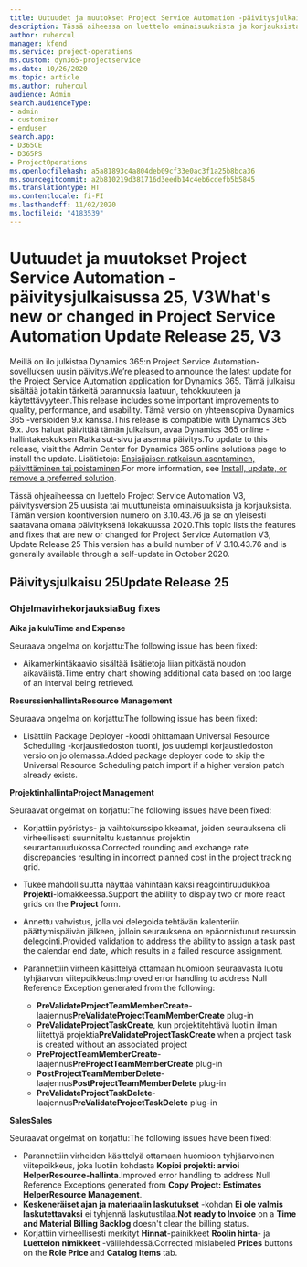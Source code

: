 ```yaml
---
title: Uutuudet ja muutokset Project Service Automation -päivitysjulkaisussa 25, V3
description: Tässä aiheessa on luettelo ominaisuuksista ja korjauksista, jotka ovat käytettävissä Project Service Automation -päivitysjulkaisussa 25, V3.
author: ruhercul
manager: kfend
ms.service: project-operations
ms.custom: dyn365-projectservice
ms.date: 10/26/2020
ms.topic: article
ms.author: ruhercul
audience: Admin
search.audienceType:
- admin
- customizer
- enduser
search.app:
- D365CE
- D365PS
- ProjectOperations
ms.openlocfilehash: a5a81893c4a804deb09cf33e0ac3f1a25b8bca36
ms.sourcegitcommit: a2b810219d381716d3eedb14c4eb6cdefb5b5845
ms.translationtype: HT
ms.contentlocale: fi-FI
ms.lasthandoff: 11/02/2020
ms.locfileid: "4183539"
---
```

# <a name="whats-new-or-changed-in-project-service-automation-update-release-25-v3"></a><span data-ttu-id="21eac-103">Uutuudet ja muutokset Project Service Automation -päivitysjulkaisussa 25, V3</span><span class="sxs-lookup"><span data-stu-id="21eac-103">What's new or changed in Project Service Automation Update Release 25, V3</span></span>

<span data-ttu-id="21eac-104">Meillä on ilo julkistaa Dynamics 365:n Project Service Automation-sovelluksen uusin päivitys.</span><span class="sxs-lookup"><span data-stu-id="21eac-104">We’re pleased to announce the latest update for the Project Service Automation application for Dynamics 365.</span></span> <span data-ttu-id="21eac-105">Tämä julkaisu sisältää joitakin tärkeitä parannuksia laatuun, tehokkuuteen ja käytettävyyteen.</span><span class="sxs-lookup"><span data-stu-id="21eac-105">This release includes some important improvements to quality, performance, and usability.</span></span> <span data-ttu-id="21eac-106">Tämä versio on yhteensopiva Dynamics 365 -versioiden 9.x kanssa.</span><span class="sxs-lookup"><span data-stu-id="21eac-106">This release is compatible with Dynamics 365 9.x.</span></span> <span data-ttu-id="21eac-107">Jos haluat päivittää tämän julkaisun, avaa Dynamics 365 online -hallintakeskuksen Ratkaisut-sivu ja asenna päivitys.</span><span class="sxs-lookup"><span data-stu-id="21eac-107">To update to this release, visit the Admin Center for Dynamics 365 online solutions page to install the update.</span></span> <span data-ttu-id="21eac-108">Lisätietoja: [Ensisijaisen ratkaisun asentaminen, päivittäminen tai poistaminen](https://docs.microsoft.com/power-platform/admin/install-remove-preferred-solution).</span><span class="sxs-lookup"><span data-stu-id="21eac-108">For more information, see [Install, update, or remove a preferred solution](https://docs.microsoft.com/power-platform/admin/install-remove-preferred-solution).</span></span>

<span data-ttu-id="21eac-109">Tässä ohjeaiheessa on luettelo Project Service Automation V3, päivitysversion 25 uusista tai muuttuneista ominaisuuksista ja korjauksista. Tämän version koontiversion numero on 3.10.43.76 ja se on yleisesti saatavana omana päivityksenä lokakuussa 2020.</span><span class="sxs-lookup"><span data-stu-id="21eac-109">This topic lists the features and fixes that are new or changed for Project Service Automation V3, Update Release 25 This version has a build number of V 3.10.43.76 and is generally available through a self-update in October 2020.</span></span>

## <a name="update-release-25"></a><span data-ttu-id="21eac-110">Päivitysjulkaisu 25</span><span class="sxs-lookup"><span data-stu-id="21eac-110">Update Release 25</span></span>

### <a name="bug-fixes"></a><span data-ttu-id="21eac-111">Ohjelmavirhekorjauksia</span><span class="sxs-lookup"><span data-stu-id="21eac-111">Bug fixes</span></span>

<span data-ttu-id="21eac-112">**Aika ja kulu**</span><span class="sxs-lookup"><span data-stu-id="21eac-112">**Time and Expense**</span></span>

<span data-ttu-id="21eac-113">Seuraava ongelma on korjattu:</span><span class="sxs-lookup"><span data-stu-id="21eac-113">The following issue has been fixed:</span></span>

- <span data-ttu-id="21eac-114">Aikamerkintäkaavio sisältää lisätietoja liian pitkästä noudon aikavälistä.</span><span class="sxs-lookup"><span data-stu-id="21eac-114">Time entry chart showing additional data based on too large of an interval being retrieved.</span></span>

<span data-ttu-id="21eac-115">**Resurssienhallinta**</span><span class="sxs-lookup"><span data-stu-id="21eac-115">**Resource Management**</span></span>

<span data-ttu-id="21eac-116">Seuraava ongelma on korjattu:</span><span class="sxs-lookup"><span data-stu-id="21eac-116">The following issue has been fixed:</span></span>

- <span data-ttu-id="21eac-117">Lisättiin Package Deployer -koodi ohittamaan Universal Resource Scheduling -korjaustiedoston tuonti, jos uudempi korjaustiedoston versio on jo olemassa.</span><span class="sxs-lookup"><span data-stu-id="21eac-117">Added package deployer code to skip the Universal Resource Scheduling patch import if a higher version patch already exists.</span></span>

<span data-ttu-id="21eac-118">**Projektinhallinta**</span><span class="sxs-lookup"><span data-stu-id="21eac-118">**Project Management**</span></span>

<span data-ttu-id="21eac-119">Seuraavat ongelmat on korjattu:</span><span class="sxs-lookup"><span data-stu-id="21eac-119">The following issues have been fixed:</span></span>

- <span data-ttu-id="21eac-120">Korjattiin pyöristys- ja vaihtokurssipoikkeamat, joiden seurauksena oli virheellisesti suunniteltu kustannus projektin seurantaruudukossa.</span><span class="sxs-lookup"><span data-stu-id="21eac-120">Corrected rounding and exchange rate discrepancies resulting in incorrect planned cost in the project tracking grid.</span></span>
- <span data-ttu-id="21eac-121">Tukee mahdollisuutta näyttää vähintään kaksi reagointiruudukkoa **Projekti**-lomakkeessa.</span><span class="sxs-lookup"><span data-stu-id="21eac-121">Support the ability to display two or more react grids on the **Project** form.</span></span>
- <span data-ttu-id="21eac-122">Annettu vahvistus, jolla voi delegoida tehtävän kalenteriin päättymispäivän jälkeen, jolloin seurauksena on epäonnistunut resurssin delegointi.</span><span class="sxs-lookup"><span data-stu-id="21eac-122">Provided validation to address the ability to assign a task past the calendar end date, which results in a failed resource assignment.</span></span>
- <span data-ttu-id="21eac-123">Parannettiin virheen käsittelyä ottamaan huomioon seuraavasta luotu tyhjäarvon viitepoikkeus:</span><span class="sxs-lookup"><span data-stu-id="21eac-123">Improved error handling to address Null Reference Exception generated from the following:</span></span>

    - <span data-ttu-id="21eac-124">**PreValidateProjectTeamMemberCreate**-laajennus</span><span class="sxs-lookup"><span data-stu-id="21eac-124">**PreValidateProjectTeamMemberCreate** plug-in</span></span>
    - <span data-ttu-id="21eac-125">**PreValidateProjectTaskCreate**, kun projektitehtävä luotiin ilman liitettyä projektia</span><span class="sxs-lookup"><span data-stu-id="21eac-125">**PreValidateProjectTaskCreate** when a project task is created without an associated project</span></span>
    - <span data-ttu-id="21eac-126">**PreProjectTeamMemberCreate**-laajennus</span><span class="sxs-lookup"><span data-stu-id="21eac-126">**PreProjectTeamMemberCreate** plug-in</span></span>
    - <span data-ttu-id="21eac-127">**PostProjectTeamMemberDelete**-laajennus</span><span class="sxs-lookup"><span data-stu-id="21eac-127">**PostProjectTeamMemberDelete** plug-in</span></span>
    - <span data-ttu-id="21eac-128">**PreValidateProjectTaskDelete**-laajennus</span><span class="sxs-lookup"><span data-stu-id="21eac-128">**PreValidateProjectTaskDelete** plug-in</span></span>

<span data-ttu-id="21eac-129">**Sales**</span><span class="sxs-lookup"><span data-stu-id="21eac-129">**Sales**</span></span>

<span data-ttu-id="21eac-130">Seuraavat ongelmat on korjattu:</span><span class="sxs-lookup"><span data-stu-id="21eac-130">The following issues have been fixed:</span></span>

- <span data-ttu-id="21eac-131">Parannettiin virheiden käsittelyä ottamaan huomioon tyhjäarvoinen viitepoikkeus, joka luotiin kohdasta **Kopioi projekti: arvioi HelperResource-hallinta**.</span><span class="sxs-lookup"><span data-stu-id="21eac-131">Improved error handling to address Null Reference Exceptions generated from **Copy Project: Estimates HelperResource Management**.</span></span>
- <span data-ttu-id="21eac-132">**Keskeneräiset ajan ja materiaalin laskutukset** -kohdan **Ei ole valmis laskutettavaksi** ei tyhjennä laskutustilaa.</span><span class="sxs-lookup"><span data-stu-id="21eac-132">**Not ready to Invoice** on a **Time and Material Billing Backlog** doesn't clear the billing status.</span></span>
- <span data-ttu-id="21eac-133">Korjattiin virheellisesti merkityt **Hinnat**-painikkeet **Roolin hinta**- ja **Luettelon nimikkeet** -välilehdessä.</span><span class="sxs-lookup"><span data-stu-id="21eac-133">Corrected mislabeled **Prices** buttons on the **Role Price** and **Catalog Items** tab.</span></span>
